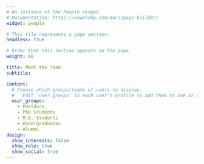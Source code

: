 ```yaml
---
# An instance of the People widget.
# Documentation: https://wowchemy.com/docs/page-builder/
widget: people

# This file represents a page section.
headless: true

# Order that this section appears on the page.
weight: 68

title: Meet the Team
subtitle:

content:
  # Choose which groups/teams of users to display.
  #   Edit `user_groups` in each user's profile to add them to one or more of these groups.
  user_groups:
    - Postdocs
    - PhD Students
    - M.S. Students
    - Undergraduates
    - Alumni
design:
  show_interests: false
  show_role: true
  show_social: true
---
```

